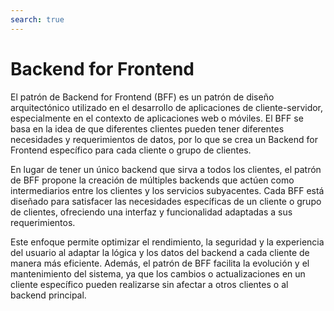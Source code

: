 ```yaml
---
search: true
---
```


# Backend for Frontend

El patrón de Backend for Frontend (BFF) es un patrón de diseño arquitectónico utilizado en el desarrollo de aplicaciones de cliente-servidor, especialmente en el contexto de aplicaciones web o móviles. El BFF se basa en la idea de que diferentes clientes pueden tener diferentes necesidades y requerimientos de datos, por lo que se crea un Backend for Frontend específico para cada cliente o grupo de clientes.

En lugar de tener un único backend que sirva a todos los clientes, el patrón de BFF propone la creación de múltiples backends que actúen como intermediarios entre los clientes y los servicios subyacentes. Cada BFF está diseñado para satisfacer las necesidades específicas de un cliente o grupo de clientes, ofreciendo una interfaz y funcionalidad adaptadas a sus requerimientos.

Este enfoque permite optimizar el rendimiento, la seguridad y la experiencia del usuario al adaptar la lógica y los datos del backend a cada cliente de manera más eficiente. Además, el patrón de BFF facilita la evolución y el mantenimiento del sistema, ya que los cambios o actualizaciones en un cliente específico pueden realizarse sin afectar a otros clientes o al backend principal.
